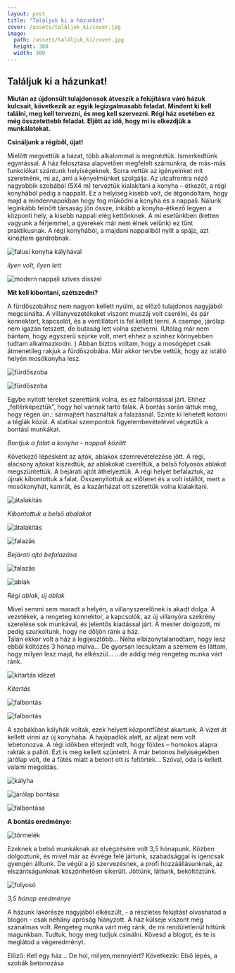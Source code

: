 ```yaml
---
layout: post
title: "Találjuk ki a házunkat"
cover: /assets/találjuk_ki/cover.jpg
image:
  path: /assets/találjuk_ki/cover.jpg
  height: 300
  width: 300
---
```


## Találjuk ki a házunkat!

**Miután az újdonsült tulajdonosok átveszik a felújításra váró házuk kulcsait, következik az egyik legizgalmasabb feladat. Mindent ki kell találni, meg kell tervezni, és meg kell szervezni. Régi ház esetében ez még összetettebb feladat. Eljött az idő, hogy mi is elkezdjük a munkálatokat.**

**Csináljunk a régiből, újat!**

Mielőtt megvettük a házat, több alkalommal is megnéztük. Ismerkedtünk egymással. A ház felosztása alapvetően megfelelt számunkra, de más-más funkciókat szántunk helyiségeknek. 
Sorra vettük az igényeinket mit szeretnénk, mi az, ami a kényelmünket szolgálja. Az utcafrontra néző nagyobbik szobából (5X4 m) terveztük kialakítani a konyha – étkezőt, a régi konyhából pedig a nappalit. Ez a helyiség kisebb volt, de átgondoltam, hogy majd a mindennapokban hogy fog működni a konyha és a nappali. Nálunk leginkább felnőtt társaság jön össze, inkább a konyha-étkező legyen a központi hely, a kisebb nappali elég kettőnknek. A mi esetünkben (ketten vagyunk a férjemmel, a gyerekek már nem élnek velünk) ez tűnt praktikusnak. A régi konyhából, a majdani nappaliból nyílt a spájz, azt kinéztem gardróbnak.

![falusi konyha kályhával](/assets/talaljuk_ki/1jav.jpg)

_ilyen volt, ilyen lett_

![modern nappali szives dísszel](/assets/talaljuk_ki/2jav.jpg)


  




**Mit kell kibontani, szétszedni?**

A fürdőszobához nem nagyon kellett nyúlni, az előző tulajdonos nagyjából megcsinálta. A villanyvezetékeket viszont muszáj volt cserélni, és pár konnektort, kapcsolót, és a ventillátort is fel kellett tenni.  A csempe, járólap nem igazán tetszett, de butaság lett volna szétverni. (Utólag már nem bántam, hogy egyszerű szürke volt, mert ehhez a színhez könnyebben tudtam alkalmazkodni. ) Abban biztos voltam, hogy a mosógépet csak átmenetileg rakjuk a fürdőszobába. Már akkor tervbe vettük, hogy az istálló helyén mosókonyha lesz.

![fürdőszoba](/assets/talaljuk_ki/3jav.jpg)

![fürdőszoba](/assets/talaljuk_ki/4jav.jpg) 


Egybe nyitott tereket szerettünk volna, és ez falbontással járt. Ehhez „feltérképeztük”, hogy hol vannak tartó falak. A bontás során láttuk meg, hogy régen ún.: sármajtert használtak a falazásnál. Szinte ki lehetett kotorni a téglák közül. A statikai szempontok figyelembevételével végeztük a bontási munkákat.

_Bontjuk a falat a konyha - nappali között_

 



Következő lépésként az ajtók, ablakok szemrevételezése jött. 
A régi, alacsony ajtókat kiszedtük, az ablakokat cseréltük, a belső folyosós ablakot megszüntettük. A bejárati ajtót áthelyeztük. A régi helyét befalaztuk, az újnak kibontottuk a falat. Összenyitottuk az előteret és a volt istállót, mert a mosókonyhát, kamrát, és a kazánházat ott szerettük volna kialakítani.

![átalakítás](/assets/talaljuk_ki/7jav.jpg)

_Kibontottuk a belső abalakot_

![átalakítás](/assets/talaljuk_ki/6jav.jpg)

![falazás](/assets/talaljuk_ki/8jav.jpg)

_Bejárati ajtó befalazása_

![falazás](/assets/talaljuk_ki/10jav.jpg)


![ablak](/assets/talaljuk_ki/12jav.jpg)

 _Régi ablak, új ablak_
  
  


  

Mivel semmi sem maradt a helyén, a villanyszerelőnek is akadt dolga. A vezetékek, a rengeteg konnektor, a kapcsolók, az új villanyóra szekrény szerelése sok munkával, és jelentős kiadással járt. A mester dolgozott, mi pedig szurkoltunk, hogy ne dőljön ránk a ház.  
Talán ekkor volt a ház a legijesztőbb... Néha elbizonytalanodtam, hogy lesz ebből költözés 3 hónap múlva... De gyorsan lecsuktam a szemem és láttam, hogy milyen lesz majd, ha elkészül... ...de addig még rengeteg munka várt ránk. 

![kitartás idézet](/assets/talaljuk_ki/kitartas.jpg)

_Kitartás_


![falbontás](/assets/talaljuk_ki/13jav.jpg)

![falbontás](/assets/talaljuk_ki/14jav.jpg)
  

A szobákban kályhák voltak, ezek helyett központfűtést akartunk. A vizet át kellett vinni az új konyhába. A hajópadlók alatt, az aljzat nem volt lebetonozva. A régi időkben elterjedt volt, hogy földes – homokos alapra rakták a pallót. Ezt is meg kellett szüntetni. A már betonos helyiségekben járólap volt, de a fűtés miatt a betont ott is feltörték… Szóval, oda is kellett valami megoldás.

![kályha](/assets/talaljuk_ki/15jav.jpg)

![járólap bontása](/assets/talaljuk_ki/16jav.jpg)

![falbontása](/assets/talaljuk_ki/17jav.jpg)


 **A bontás eredménye:** 
 
 
 ![törmelék](/assets/talaljuk_ki/18jav.jpg)

Ezeknek a belső munkáknak az elvégzésére volt 3,5 hónapunk. Közben dolgoztunk, és mivel már az évvége felé jártunk, szabadsággal is igencsak gyengén álltunk. De végül a jó szervezésnek, a profi hozzáállásunknak, az elszántságunknak köszönhetően sikerült. 
Jöttünk, láttunk, beköltöztünk. 

![folyosó](/assets/talaljuk_ki/19jav.jpg)

_3,5 hónap eredménye_
 

A házunk lakórésze nagyjából elkészült, - a részletes felújítást olvashatod a blogon - csak néhány apróság hiányzott. A ház külseje viszont még szánalmas volt. Rengeteg munka várt még ránk, de mi rendületlenül hittünk magunkban. Tudtuk, hogy meg tudjuk csinálni.
Kövesd a blogot, és te is meglátod a végeredményt.


Előző: Kell egy ház... De hol, milyen,mennyiért?                                           Következik: Első lépés, a szobák betonozása


